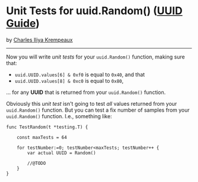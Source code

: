 # Unit Tests for uuid.Random() ([UUID Guide](../../README.md))

by [Charles Iliya Krempeaux](http://changelog.ca/)

---

Now you will write _unit tests_ for your `uuid.Random()` function, making sure that:

* `uuid.UUID.values[6] & 0xf0` is equal to `0x40`, and that 
* `uuid.UUID.values[8] & 0xc0` is equal to `0x80`,

… for any **UUID** that is returned from your `uuid.Random()` function.

Obviously this _unit test_ isn't going to test _all_ values returned from your `uuid.Random()` function. But you can test a fix number of samples from your `uuid.Random()` function. I.e., something like:
```golang
func TestRandom(t *testing.T) {

	const maxTests = 64

	for testNumber:=0; testNumber<maxTests; testNumber++ {
		var actual UUID = Random()
		
		//@TODO
	}
}
```
